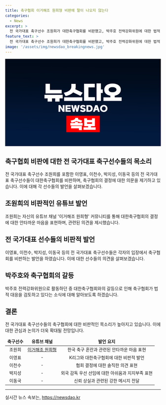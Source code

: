 ```yaml
---
title: 축구협회 이거해조 원희형 비판에 말이 나오지 않는다
categories:
  - News
excerpt: >
  전 국가대표 축구선수 조원희가 대한축구협회를 비판했고, 박주호 전력강화위원에 대한 법적 대응을 밝힌 축구협회에 대한 여론이 고조되고 있다. 조원희는 자신의 유튜브 채널을 통해 대한민국 축구를 지원하고자 하는 의지를 나타내며, 전 국가대표 축구선수들도 협회를 저격하는 발언을 이어가고 있다. 박지성, 이동국, 이영표, 이천수 등이 홍명보 감독의 선임 과정과 결정에 대한 의문을 제기하고 있으며, 축구협회는 박주호를 상대로 법적 대응을 검토 중이라고 전해졌다. 
feature_text: >
  전 국가대표 축구선수 조원희가 대한축구협회를 비판했고, 박주호 전력강화위원에 대한 법적 대응을 밝힌 축구협회에 대한 여론이 고조되고 있다. 조원희는 자신의 유튜브 채널을 통해 대한민국 축구를 지원하고자 하는 의지를 나타내며, 전 국가대표 축구선수들도 협회를 저격하는 발언을 이어가고 있다. 박지성, 이동국, 이영표, 이천수 등이 홍명보 감독의 선임 과정과 결정에 대한 의문을 제기하고 있으며, 축구협회는 박주호를 상대로 법적 대응을 검토 중이라고 전해졌다. 
image: '/assets/img/newsdao_breakingnews.jpg'
---
```


<p><img src="/assets/img/newsdao_breakingnews.jpg" alt="bookingtag 속보" /></p>

<h2 data-ke-size="size26">축구협회 비판에 대한 전 국가대표 축구선수들의 목소리</h2>

<p data-ke-size="size16">전 국가대표 축구선수 조원희를 포함한 이영표, 이천수, 박지성, 이동국 등의 전 국가대표 축구선수들이 대한축구협회를 비판하며, 축구협회의 결정에 대한 의문을 제기하고 있습니다. 이에 대해 각 선수들의 발언을 살펴보겠습니다.</p>

<h2 data-ke-size="size24">조원희의 비판적인 유튜브 발언</h2>

<p data-ke-size="size16">조원희는 자신의 유튜브 채널 '이거해조 원희형' 커뮤니티를 통해 대한축구협회의 결정에 대한 안타까운 마음을 표현하며, 관련된 의견을 제시했습니다.</p>

<h2 data-ke-size="size24">전 국가대표 선수들의 비판적 발언</h2>

<p data-ke-size="size16">이영표, 이천수, 박지성, 이동국 등의 전 국가대표 축구선수들은 각자의 입장에서 축구협회를 비판하는 발언을 하였습니다. 이에 대한 선수들의 의견을 살펴보겠습니다.</p>

<h2 data-ke-size="size24">박주호와 축구협회의 갈등</h2>

<p data-ke-size="size16">박주호 전력강화위원으로 활동하던 중 대한축구협회와의 갈등으로 인해 축구협회가 법적 대응을 검토하고 있다는 소식에 대해 알아보도록 하겠습니다.</p>

<h2 data-ke-size="size24">결론</h2>

<p data-ke-size="size16">전 국가대표 축구선수들의 축구협회에 대한 비판적인 목소리가 높아지고 있습니다. 이에 대한 관심과 논의가 더욱 확대될 전망입니다.</p>

<table>
    <thead>
        <tr>
            <td style="text-align: center; height: 17px;"><b>축구선수</b></td>
            <td style="text-align: center; height: 17px;"><b>유튜브 채널</b></td>
            <td style="text-align: center; height: 17px;"><b>발언 요지</b></td>
        </tr>
    </thead>
    <tbody>
        <tr>
            <td style="text-align: center; height: 17px;">조원희</td>
            <td style="text-align: center; height: 17px;"><a href="https://www.youtube.com/channel/UCBuWiBHJmIEkHv12NMm2sxA">이거해조 원희형</a></td>
            <td style="text-align: center; height: 17px;">한국 축구 혼란과 관련된 안타까운 마음 표현</td>
        </tr>
        <tr>
            <td style="text-align: center; height: 17px;">이영표</td>
            <td style="text-align: center; height: 17px;">-</td>
            <td style="text-align: center; height: 17px;">K리그와 대한축구협회에 대한 비판적 발언</td>
        </tr>
        <tr>
            <td style="text-align: center; height: 17px;">이천수</td>
            <td style="text-align: center; height: 17px;">-</td>
            <td style="text-align: center; height: 17px;">협회 결정에 대한 솔직한 의견 표현</td>
        </tr>
        <tr>
            <td style="text-align: center; height: 17px;">박지성</td>
            <td style="text-align: center; height: 17px;">-</td>
            <td style="text-align: center; height: 17px;">외국 감독 우선 선임에 대한 아쉬움과 지지부족 표현</td>
        </tr>
        <tr>
            <td style="text-align: center; height: 17px;">이동국</td>
            <td style="text-align: center; height: 17px;">-</td>
            <td style="text-align: center; height: 17px;">신뢰 상실과 관련된 강한 메시지 전달</td>
        </tr>
    </tbody>
</table>

<p><hr></p>
실시간 뉴스 속보는, <a href="https://newsdao.kr" rel="dofollow">https://newsdao.kr</a>


